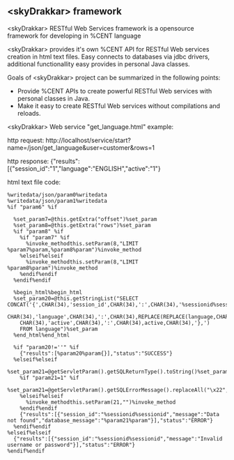 &lt;skyDrakkar> framework
----------------------

&lt;skyDrakkar> RESTful Web Services framework is a opensource framework for developing in %CENT language

&lt;skyDrakkar> provides it's own %CENT API for RESTful Web services creation in html text files.
Easy connects to databases via jdbc drivers, additional functionallity easy provides in personal Java classes.

Goals of &lt;skyDrakkar> project can be summarized in the following points:

- Provide %CENT APIs to create powerful RESTful Web services with personal classes in Java.
- Make it easy to create RESTful Web services without compilations and reloads.

&lt;skyDrakkar> Web service "get_language.html" example:

http request: http://localhost/service/start?name=/json/get_language&user=customer&rows=1

http response: {"results":[{"session_id":"1","language":"ENGLISH","active":"1"}

html text file code:

    %writedata/json/param0%writedata
    %writedata/json/param1%writedata
    %if "param6" %if

      %set_param7=@this.getExtra("offset")%set_param
      %set_param8=@this.getExtra("rows")%set_param
      %if "param8" %if
        %if "param7" %if
          %invoke_methodthis.setParam(8,"LIMIT %param7%param,%param8%param")%invoke_method
        %elseif%elseif
          %invoke_methodthis.setParam(8,"LIMIT %param8%param")%invoke_method
        %endif%endif
      %endif%endif

      %begin_html%begin_html
      %set_param20=@this.getStringList("SELECT CONCAT('{',CHAR(34),'session_id',CHAR(34),':',CHAR(34),'%sessionid%sessionid',CHAR(34),',',
        CHAR(34),'language',CHAR(34),':',CHAR(34),REPLACE(REPLACE(language,CHAR(39),'&#39;'),CHAR(34),'&quot;'),CHAR(34),',',
        CHAR(34),'active',CHAR(34),':',CHAR(34),active,CHAR(34),'},')
        FROM language")%set_param
      %end_html%end_html

      %if "param20!=''" %if
        {"results":[%param20%param{}],"status":"SUCCESS"}
      %elseif%elseif
        %set_param21=@getServletParam().getSQLReturnType().toString()%set_param
        %if "param21=1" %if
          %set_param21=@getServletParam().getSQLErrorMessage().replaceAll("\x22","")%set_param
        %elseif%elseif
          %invoke_methodthis.setParam(21,"")%invoke_method
        %endif%endif
        {"results":[{"session_id":"%sessionid%sessionid","message":"Data not found","database_message":"%param21%param"}],"status":"ERROR"}
      %endif%endif
    %elseif%elseif
      {"results":[{"session_id":"%sessionid%sessionid","message":"Invalid username or password"}],"status":"ERROR"}
    %endif%endif